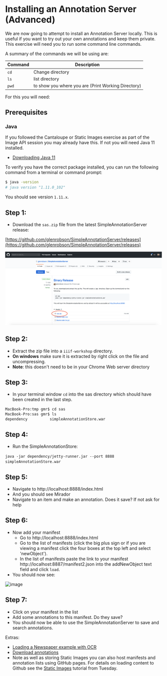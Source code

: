 # Installing an Annotation Server (Advanced)

We are now going to attempt to install an Annotation Server locally. This is useful if you want to try out your own annotations and keep them private. This exercise will need you to run some command line commands. 

A summary of the commands we will be using are:

| Command | Description |
| --- | --- |
| `cd` | Change directory |
| `ls` | list directory |
| `pwd` | to show you where you are (Print Working Directory) |

For this you will need:

## Prerequisites

### Java

If you followed the Cantaloupe or Static Images exercise as part of the Image API session you may already have this. If not you will need Java 11 installed.

 - [Downloading Java 11](https://www.oracle.com/technetwork/java/javase/downloads/jdk11-downloads-5066655.html)

To verify you have the correct package installed, you can run the following command from a terminal or command prompt:

```sh
$ java -version
# java version "1.11.0_102"
```

You should see version `1.11.x`. 

## Step 1:
  * Download the `sas.zip` file from the latest SimpleAnnotationServer release: 

[https://github.com/glenrobson/SimpleAnnotationServer/releases](https://github.com/glenrobson/SimpleAnnotationServer/releases)

![image](images/annos_sas_download.png)  

## Step 2:
  * Extract the zip file into a `iiif-workshop` directory. 
  * __On windows__ make sure it is extracted by right click on the file and uncompressing. 
  * __Note__: this doesn't need to be in your Chrome Web server directory

## Step 3:
  * In your terminal window `cd` into the sas directory which should have been created in the last step.

```
MacBook-Pro:tmp gmr$ cd sas
MacBook-Pro:sas gmr$ ls
dependency			simpleAnnotationStore.war
```

## Step 4:
  * Run the SimpleAnnotationStore:

```java -jar dependency/jetty-runner.jar --port 8888 simpleAnnotationStore.war```

## Step 5:
  * Navigate to http://localhost:8888/index.html
  * And you should see Mirador
  * Navigate to an item and make an annotation. Does it save? If not ask for help

## Step 6: 
  * Now add your manifest
    * Go to http://localhost:8888/index.html
    * Go to the list of manifests (click the big plus sign or if you are viewing a manifest click the four boxes at the top left and select 'newObject').
    * In the list of manifests paste the link to your manifest http://localhost:8887/manifest2.json into the addNewObject text field and click `load`.
 * You should now see:

![image](images/annos_mirador_addItem.png)  

## Step 7:
  * Click on your manifest in the list
  * Add some annotations to this manifest. Do they save?
  * You should now be able to use the SimpleAnnotationServer to save and search annotations. 

Extras:

 * [Loading a Newspaper example with OCR](https://github.com/glenrobson/SimpleAnnotationServer/blob/master/doc/PopulatingAnnotations.md)
 * [Download annotations](https://github.com/glenrobson/SimpleAnnotationServer/blob/master/doc/DownloadAnnotations.md)
 * Note as well as storing Static Images you can also host manifests and annotation lists using GitHub pages. For details on loading content to Github see the [Static Images](day-two/image-servers/static-tiles.md) tutorial from Tuesday. 
